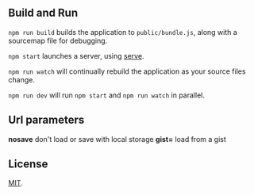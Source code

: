 ## Build and Run

`npm run build` builds the application to `public/bundle.js`, along with a sourcemap file for debugging.

`npm start` launches a server, using [serve](https://github.com/zeit/serve). 

`npm run watch` will continually rebuild the application as your source files change.

`npm run dev` will run `npm start` and `npm run watch` in parallel.

## Url parameters

**nosave** don't load or save with local storage 
**gist=<url>** load from a gist

## License

[MIT](LICENSE).
